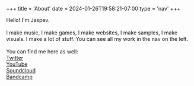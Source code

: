 +++
title = 'About'
date = 2024-01-26T19:58:21-07:00
type = 'nav'
+++

Hello! I'm Jaspev.
<br>
<br>
I make music, I make games, I make websites, I make samples, I make visuals. I make a lot of stuff. You can see all my work in the nav on the left. 
<br>
<br>
You can find me here as well:<br>
[Twitter](https://twitter.com/jaspevv)<br>
[YouTube](https://www.youtube.com/jaspev)<br>
[Soundcloud](https://soundcloud.com/jaspev)<br>
[Bandcamp](https://jaspev.bandcamp.com/follow_me)<br>